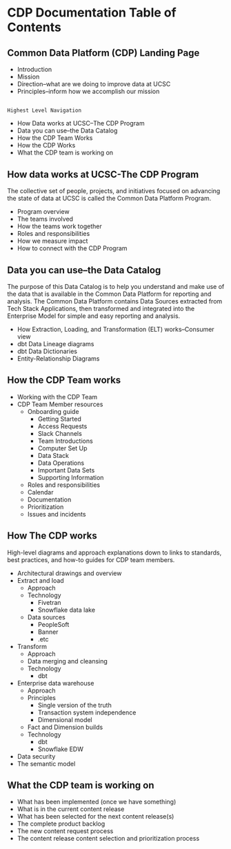 
# CDP Documentation Table of Contents


## Common Data Platform (CDP) Landing Page



* Introduction
* Mission
* Direction–what are we doing to improve data at UCSC
* Principles–inform how we accomplish our mission

## 
    Highest Level Navigation

* How Data works at UCSC–The CDP Program
* Data you can use–the Data Catalog
* How the CDP Team Works
* How the CDP Works
* What the CDP team is working on


## How data works at UCSC-The CDP Program

The collective set of people, projects, and initiatives focused on advancing the state of data at UCSC is called the Common Data Platform Program.



* Program overview
* The teams involved
* How the teams work together
* Roles and responsibilities
* How we measure impact
* How to connect with the CDP Program


## Data you can use–the Data Catalog

The purpose of this Data Catalog is to help you understand and make use of the data that is available in the Common Data Platform for reporting and analysis. The Common Data Platform contains Data Sources extracted from Tech Stack Applications, then transformed and integrated into the Enterprise Model for simple and easy reporting and analysis.



* How Extraction, Loading, and Transformation (ELT) works–Consumer view
* dbt Data Lineage diagrams
* dbt Data Dictionaries
* Entity-Relationship Diagrams


## How the CDP Team works



* Working with the CDP Team
* CDP Team Member resources
    * Onboarding guide
        * Getting Started
        * Access Requests
        * Slack Channels
        * Team Introductions
        * Computer Set Up
        * Data Stack
        * Data Operations
        * Important Data Sets
        * Supporting Information
    * Roles and responsibilities
    * Calendar
    * Documentation
    * Prioritization
    * Issues and incidents


## How The CDP works

High-level diagrams and approach explanations down to links to standards, best practices, and how-to guides for CDP team members.



* Architectural drawings and overview
* Extract and load
    * Approach
    * Technology
        * Fivetran
        * Snowflake data lake
    * Data sources
        * PeopleSoft
        * Banner
        * .etc
* Transform
    * Approach
    * Data merging and cleansing
    * Technology
        * dbt
* Enterprise data warehouse
    * Approach
    * Principles
        * Single version of the truth
        * Transaction system independence
        * Dimensional model
    * Fact and Dimension builds
    * Technology
        * dbt
        * Snowflake EDW
* Data security
* The semantic model


## What the CDP team is working on



* What has been implemented (once we have something)
* What is in the current content release
* What has been selected for the next content release(s)
* The complete product backlog
* The new content request process
* The content release content selection and prioritization process